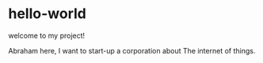 # hello-world
welcome to my project!

Abraham here, I want to start-up a corporation about The internet of things.
